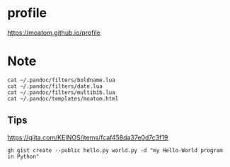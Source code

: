 # profile

https://moatom.github.io/profile

# Note

```
cat ~/.pandoc/filters/boldname.lua
cat ~/.pandoc/filters/date.lua 
cat ~/.pandoc/filters/multibib.lua
cat ~/.pandoc/templates/moatom.html
```

## Tips

https://qiita.com/KEINOS/items/fcaf458da37e0d7c3f19
```
gh gist create --public hello.py world.py -d "my Hello-World program in Python"
```